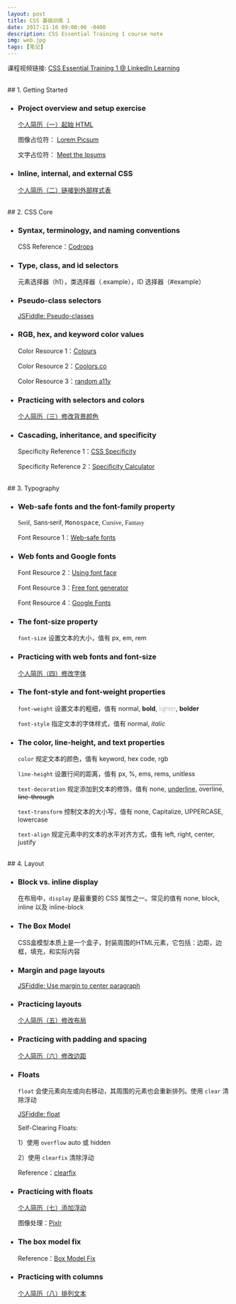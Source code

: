 ```yaml
---
layout: post
title: CSS 基础训练 1
date: 2017-11-16 09:00:00 -0400
description: CSS Essential Training 1 course note
img: web.jpg
tags: [笔记]
---
```



课程视频链接: <a href="https://www.linkedin.com/learning/css-essential-training-1" target="_blank">CSS Essential Training 1 @ LinkedIn Learning</a>


<br>
## 1. Getting Started


- ### <span class="class-subtitle">Project overview and setup exercise</span>

  <a class="project" href="{{ site.url }}{{ site.baseurl }}/css-project/step-1/index.html" target="_blank"> 个人简历（一）起始 HTML</a>


  图像占位符： <a class="resource" href="https://picsum.photos/" target="_blank">Lorem Picsum</a> 
  
  文字占位符： <a class="resource" href="http://meettheipsums.com/" target="_blank">Meet the Ipsums</a>



- ### <span class="class-subtitle">Inline, internal, and external CSS</span>

  <a class="project" href="{{ site.url }}{{ site.baseurl }}/css-project/step-2/index.html" target="_blank"> 个人简历（二）链接到外部样式表</a>



<br>
## 2. CSS Core


- ### <span class="class-subtitle">Syntax, terminology, and naming conventions</span>
  
  CSS Reference：<a class="resource" href="https://tympanus.net/codrops/css_reference/" target="_blank">Codrops</a>



- ### <span class="class-subtitle">Type, class, and id selectors</span>

  元素选择器（h1），类选择器（.example），ID 选择器（#example）

  
- ### <span class="class-subtitle">Pseudo-class selectors</span>

  <a class="jsfiddle" href="https://goo.gl/GzYEVK" target="_blank">JSFiddle: Pseudo-classes</a>



- ### <span class="class-subtitle">RGB, hex, and keyword color values</span>

  Color Resource 1：<a class="resource" href="http://colours.neilorangepeel.com/" target="_blank">Colours</a>
  
  Color Resource 2：<a class="resource" href="https://coolors.co/" target="_blank">Coolors.co</a>

  Color Resource 3：<a class="resource" href="https://randoma11y.com/" target="_blank">random a11y</a>



- ### <span class="class-subtitle">Practicing with selectors and colors</span>

  <a class="project" href="{{ site.url }}{{ site.baseurl }}/css-project/step-3/index.html" target="_blank"> 个人简历（三）修改背景颜色</a>



- ### <span class="class-subtitle">Cascading, inheritance, and specificity</span>

  Specificity Reference 1：<a class="resource" href="http://cssspecificity.com/" target="_blank">CSS Specificity</a>
  
  Specificity Reference 2：<a class="resource" href="http://specificity.keegan.st/" target="_blank">Specificity Calculator</a>



<br>
## 3. Typography


- ### <span class="class-subtitle">Web-safe fonts and the font-family property</span>

    <span style="font-family: Serif">Serif</span>, 
    <span style="font-family: Sans-serif">Sans-serif</span>, 
    <span style="font-family: Monospace">Monospace</span>, 
    <span style="font-family: Cursive">Cursive</span>, 
    <span style="font-family: Fantasy">Fantasy</span>

  Font Resource 1：<a class="resource" href="https://www.cssfontstack.com/" target="_blank">Web-safe fonts</a>



- ### <span class="class-subtitle">Web fonts and Google fonts</span>

  Font Resource 2：<a class="resource" href="https://css-tricks.com/snippets/css/using-font-face/" target="_blank">Using font face</a>
  
  Font Resource 3：<a class="resource" href="https://www.fontsquirrel.com/" target="_blank">Free font generator</a>
  
  
  Font Resource 4：<a class="resource" href="https://fonts.google.com/" target="_blank">Google Fonts</a>



- ### <span class="class-subtitle">The font-size property</span>

  `font-size` 设置文本的大小，值有 px, em, rem
  
  

- ### <span class="class-subtitle">Practicing with web fonts and font-size</span>

  <a class="project" href="{{ site.url }}{{ site.baseurl }}/css-project/step-4/index.html" target="_blank"> 个人简历（四）修改字体</a>



- ### <span class="class-subtitle">The font-style and font-weight properties</span>

   `font-weight` 设置文本的粗细，值有 
    <span style="font-weight:normal">normal</span>, 
    <span style="font-weight:bold">bold</span>, 
    <span style="font-weight:lighter">lighter</span>, 
    <span style="font-weight:bolder">bolder</span>

  `font-style` 指定文本的字体样式，值有 
   <span style="font-style:normal">normal</span>, 
   <span style="font-style:italic">italic</span>

- ### <span class="class-subtitle">The color, line-height, and text properties</span>

  `color` 规定文本的颜色，值有 keyword, hex code, rgb

  `line-height` 设置行间的距离，值有 px, %, ems, rems, unitless

  `text-decoration` 规定添加到文本的修饰，值有
   <span style="text-decoration:none">none</span>, 
   <span style="text-decoration:underline">underline</span>, 
   <span style="text-decoration:overline">overline</span>, 
   <span style="text-decoration:line-through">line-through</span> 
   
  `text-transform` 控制文本的大小写，值有
   <span style="text-transform:none">none</span>, 
   <span style="text-transform:capitalize">capitalize</span>, 
   <span style="text-transform:uppercase">uppercase</span>, 
   <span style="text-transform:lowercase">lowercase</span>  

  `text-align` 规定元素中的文本的水平对齐方式，值有 left, right, center, justify
   
   
   
<br>   
## 4. Layout


- ### <span class="class-subtitle">Block vs. inline display</span>
    
  在布局中，`display` 是最重要的 CSS 属性之一。常见的值有 none, block, inline 以及 inline-block
  
  
  
- ### <span class="class-subtitle">The Box Model</span>

  CSS盒模型本质上是一个盒子，封装周围的HTML元素，它包括：边距，边框，填充，和实际内容
  


- ### <span class="class-subtitle">Margin and page layouts</span>

  <a class="jsfiddle" href="https://goo.gl/Mqn7ap" target="_blank">JSFiddle: Use margin to center paragraph</a>   

  
- ### <span class="class-subtitle">Practicing layouts</span>

  <a class="project" href="{{ site.url }}{{ site.baseurl }}/css-project/step-5/index.html" target="_blank"> 个人简历（五）修改布局</a>



- ### <span class="class-subtitle">Practicing with padding and spacing</span>

  <a class="project" href="{{ site.url }}{{ site.baseurl }}/css-project/step-6/index.html" target="_blank"> 个人简历（六）修改边距</a>



- ### <span class="class-subtitle">Floats</span>

  `float` 会使元素向左或向右移动，其周围的元素也会重新排列。使用 `clear` 清除浮动 
  
  <a class="jsfiddle" href="https://goo.gl/dsF7Nm" target="_blank">JSFiddle: float</a>   

  Self-Clearing Floats:

  1）使用 `overflow` auto 或 hidden    

  2）使用 `clearfix` 清除浮动
  
  Reference：<a class="resource" href="https://css-tricks.com/snippets/css/clear-fix" target="_blank">clearfix</a>



- ### <span class="class-subtitle">Practicing with floats</span>

  <a class="project" href="{{ site.url }}{{ site.baseurl }}/css-project/step-7/index.html" target="_blank"> 个人简历（七）添加浮动</a>


  图像处理：<a class="resource" href="https://pixlr.com/editor/" target="_blank">Pixlr</a>



- ### <span class="class-subtitle">The box model fix</span>
  
  Reference：<a class="resource" href="https://goo.gl/huQz3L" target="_blank">Box Model Fix</a>


- ### <span class="class-subtitle">Practicing with columns</span>

  <a class="project" href="{{ site.url }}{{ site.baseurl }}/css-project/step-8/index.html" target="_blank"> 个人简历（八）排列文本</a>
